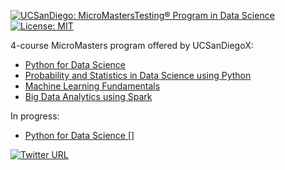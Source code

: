 [![UCSanDiego: MicroMastersTesting<sup>&reg;</sup> Program in Data Science](https://img.shields.io/badge/UCSanDiego-MicroMasters%C2%AE%20Program%20in%20Data%20Science-blue)](https://www.edx.org/micromasters/uc-san-diegox-data-science) [![License: MIT](https://img.shields.io/badge/License-MIT-green.svg)](https://github.com/cam-barts/https://github.com/kabartay/EdX-UCSanDiegoX-DSE200x/master/LICENSE/blob/master/LICENSE)

4-course MicroMasters program offered by UCSanDiegoX:

* [Python for Data Science](https://www.edx.org/course/python-for-data-science-2)
* [Probability and Statistics in Data Science using Python](https://www.edx.org/course/probability-and-statistics-in-data-science-using-p)
* [Machine Learning Fundamentals](https://www.edx.org/course/machine-learning-fundamentals-2)
* [Big Data Analytics using Spark](https://www.edx.org/course/big-data-analytics-using-spark)

In progress:
* [Python for Data Science []]()

[![Twitter URL](https://img.shields.io/twitter/url/https/twitter.com/fold_left.svg?style=social&label=Follow%20%40circassia_ai)](https://twitter.com/circassia_ai)
